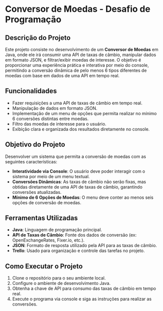 # Conversor de Moedas - Desafio de Programação

## Descrição do Projeto

Este projeto consiste no desenvolvimento de um **Conversor de Moedas** em Java, onde ele irá consumir uma API de taxas de câmbio, manipular dados em formato JSON, e filtrar/exibir moedas de interesse. O objetivo é proporcionar uma experiência prática e interativa por meio do console, permitindo a conversão dinâmica de pelo menos 6 tipos diferentes de moedas com base em dados de uma API em tempo real.

## Funcionalidades

- Fazer requisições a uma API de taxas de câmbio em tempo real.
- Manipulação de dados em formato JSON.
- Implementação de um menu de opções que permita realizar no mínimo 6 conversões distintas entre moedas.
- Filtro das moedas de interesse para o usuário.
- Exibição clara e organizada dos resultados diretamente no console.

## Objetivo do Projeto

Desenvolver um sistema que permita a conversão de moedas com as seguintes características:

- **Interatividade via Console**: O usuário deve poder interagir com o sistema por meio de um menu textual.
- **Conversões Dinâmicas**: As taxas de câmbio não serão fixas, mas obtidas diretamente de uma API de taxas de câmbio, garantindo conversões atualizadas.
- **Mínimo de 6 Opções de Moedas**: O menu deve conter ao menos seis opções de conversão de moedas.

## Ferramentas Utilizadas

- **Java**: Linguagem de programação principal.
- **API de Taxas de Câmbio**: Fonte dos dados de conversão (ex: OpenExchangeRates, Fixer.io, etc.).
- **JSON**: Formato de resposta utilizado pela API para as taxas de câmbio.
- **Trello**: Usado para organização e controle das tarefas no projeto.

## Como Executar o Projeto

1. Clone o repositório para o seu ambiente local.
2. Configure o ambiente de desenvolvimento Java.
3. Obtenha a chave de API para consumo das taxas de câmbio em tempo real.
4. Execute o programa via console e siga as instruções para realizar as conversões.
